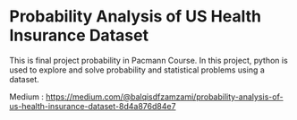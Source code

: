 # Probability Analysis of US Health Insurance Dataset

This is final project probability in Pacmann Course. In this project, python is used to explore and solve probability and statistical problems using a dataset. 

Medium   : https://medium.com/@balqisdfzamzami/probability-analysis-of-us-health-insurance-dataset-8d4a876d84e7
